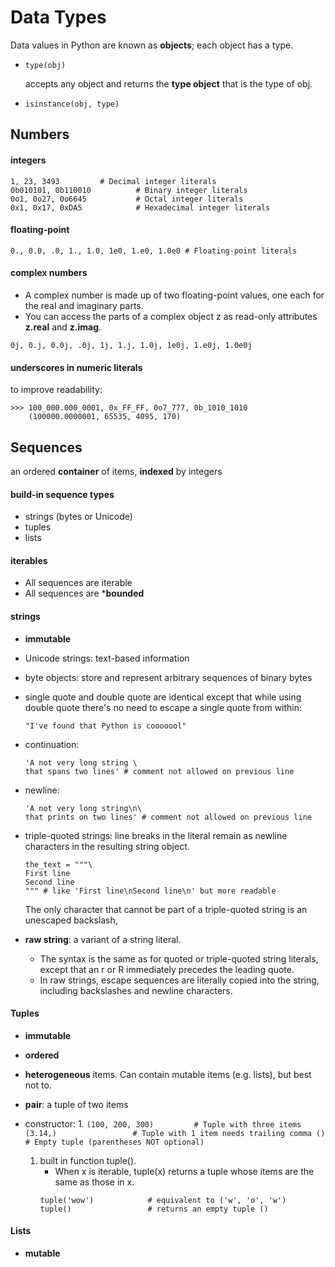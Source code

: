 # Data Types
Data values in Python are known as **objects**; each object has a type.

* 
    ```
    type(obj)       
    ```
    accepts any object and returns the **type object** that is the type of obj.

*
    ``` 
    isinstance(obj, type)
    ```
## Numbers

#### integers
```
1, 23, 3493         # Decimal integer literals
0b010101, 0b110010          # Binary integer literals
0o1, 0o27, 0o6645           # Octal integer literals
0x1, 0x17, 0xDA5            # Hexadecimal integer literals
```

#### floating-point 
```
0., 0.0, .0, 1., 1.0, 1e0, 1.e0, 1.0e0 # Floating-point literals
```
#### complex numbers 
* A complex number is made up of two floating-point values, one each for the real and imaginary parts. 
* You can access the parts of a complex object z as read-only attributes **z.real** and **z.imag**.
```
0j, 0.j, 0.0j, .0j, 1j, 1.j, 1.0j, 1e0j, 1.e0j, 1.0e0j
```

#### underscores in numeric literals
to improve readability:
```
>>> 100_000.000_0001, 0x_FF_FF, 0o7_777, 0b_1010_1010
    (100000.0000001, 65535, 4095, 170)
```

## Sequences
an ordered **container** of items, **indexed** by integers

#### build-in sequence types
* strings (bytes or Unicode) 
* tuples
* lists

#### iterables
* All sequences are iterable
* All sequences are ***bounded**

#### strings
* **immutable**
* Unicode strings: text-based information
* byte objects: store and represent arbitrary sequences of binary bytes

* single quote and double quote are identical except that while using double quote there's no need to escape a single quote from within:
    ```
    "I've found that Python is cooooool"
    ```
* continuation: 
    ```
    'A not very long string \
    that spans two lines' # comment not allowed on previous line
    ```
* newline:
    ```
    'A not very long string\n\
    that prints on two lines' # comment not allowed on previous line
    ```
* triple-quoted strings:
    line breaks in the literal remain as newline characters in the resulting string object.
    ```
    the_text = """\
    First line
    Second line
    """ # like 'First line\nSecond line\n' but more readable
    ```
    The only character that cannot be part of a triple-quoted string is an unescaped backslash, 

* **raw string**: a variant of a string literal. 
    * The syntax is the same as for quoted or triple-quoted string literals, except that an r or R immediately precedes the leading quote. 
    * In raw strings, escape sequences are literally copied into the string, including backslashes and newline characters.

#### Tuples
* **immutable**
* **ordered**
* **heterogeneous** items. Can contain mutable items (e.g. lists), but best not to.
* **pair**: a tuple of two items

* constructor:
    1. 
        ```
        (100, 200, 300)         # Tuple with three items
        (3.14,)                 # Tuple with 1 item needs trailing comma
        ()                      # Empty tuple (parentheses NOT optional)
        ```
    1. built in function tuple().
        * When x is iterable, tuple(x) returns a tuple whose items are the same as those in x.
        ```
        tuple('wow')            # equivalent to ('w', 'o', 'w')
        tuple()                 # returns an empty tuple ()
        ```

#### Lists
* **mutable**

